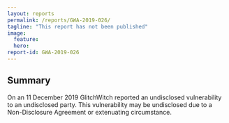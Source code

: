 ```yaml
---
layout: reports
permalink: /reports/GWA-2019-026/
tagline: "This report has not been published"
image:
  feature:
  hero:
report-id: GWA-2019-026
---
```


## Summary
On an 11 December 2019 GlitchWitch reported an undisclosed vulnerability to an undisclosed party. This vulnerability may be undisclosed due to a Non-Disclosure Agreement or extenuating circumstance.
